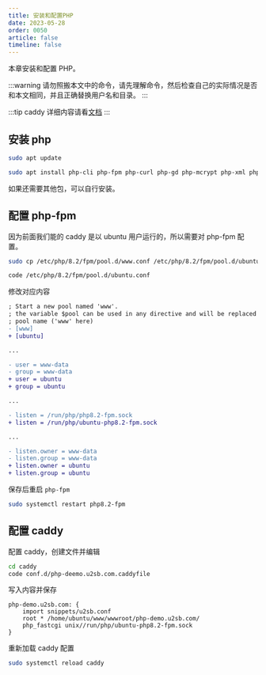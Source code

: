 ```yaml
---
title: 安装和配置PHP
date: 2023-05-28
order: 0050
article: false
timeline: false
---
```


本章安装和配置 PHP。

<!-- more -->

:::warning
请勿照搬本文中的命令，请先理解命令，然后检查自己的实际情况是否和本文相同，并且正确替换用户名和目录。
:::

:::tip
caddy 详细内容请看[文档](https://caddyserver.com/docs/)
:::

## 安装 php

```bash
sudo apt update

sudo apt install php-cli php-fpm php-curl php-gd php-mcrypt php-xml php-sqlite3
```

如果还需要其他包，可以自行安装。

## 配置 php-fpm

因为前面我们能的 caddy 是以 ubuntu 用户运行的，所以需要对 php-fpm 配置。

```bash
sudo cp /etc/php/8.2/fpm/pool.d/www.conf /etc/php/8.2/fpm/pool.d/ubuntu.conf

code /etc/php/8.2/fpm/pool.d/ubuntu.conf
```

修改对应内容

```diff
; Start a new pool named 'www'.
; the variable $pool can be used in any directive and will be replaced by the
; pool name ('www' here)
- [www]
+ [ubuntu]

...

- user = www-data
- group = www-data
+ user = ubuntu
+ group = ubuntu

...

- listen = /run/php/php8.2-fpm.sock
+ listen = /run/php/ubuntu-php8.2-fpm.sock

...

- listen.owner = www-data
- listen.group = www-data
+ listen.owner = ubuntu
+ listen.group = ubuntu
```

保存后重启 `php-fpm`

```bash
sudo systemctl restart php8.2-fpm
```

## 配置 caddy

配置 caddy，创建文件并编辑

```bash
cd caddy
code conf.d/php-deemo.u2sb.com.caddyfile
```

写入内容并保存

```caddy
php-demo.u2sb.com: {
    import snippets/u2sb.conf
    root * /home/ubuntu/www/wwwroot/php-demo.u2sb.com/
    php_fastcgi unix//run/php/ubuntu-php8.2-fpm.sock
}
```

重新加载 caddy 配置

```bash
sudo systemctl reload caddy
```
